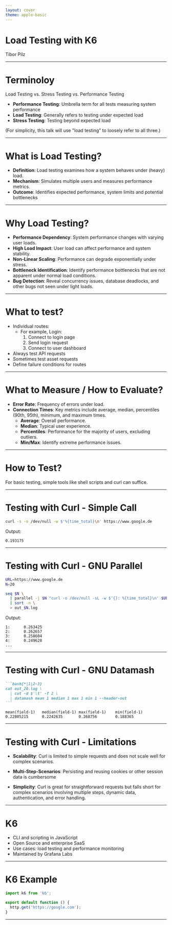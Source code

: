 ```yaml
---
layout: cover
theme: apple-basic
---
```


# Load Testing with K6

Tibor Pilz

<!--
Q: Who here maintains endpoints? Something like /bookings/student-information, etc.?
Q: Who here knows, roughly, how fast these endpoints respond? Is it 100ms, 1s, 10s?
Q: How do you know? Do you measure it?

- Browser DevTools
- Monitoring
-->

---

# Terminoloy
Load Testing vs. Stress Testing vs. Performance Testing

- **Performance Testing**: Umbrella term for all tests measuring system performance
- **Load Testing**: Generally refers to testing under expected load
- **Stress Testing**: Testing beyond expected load


(For simplicity, this talk will use "load testing" to loosely refer to all three.)

---

# What is Load Testing?

- **Definition**: Load testing examines how a system behaves under (heavy) load.
- **Mechanism**: Simulates multiple users and measures performance metrics.
- **Outcome**: Identifies expected performance, system limits and potential bottlenecks

<!--
Performance metrics include response time, resource utilization, etc. Also, checks for system errors under stress.
-->

---

# Why Load Testing?

- **Performance Dependency**: System performance changes with varying user loads.
- **High Load Impact**: User load can affect performance and system stability.
- **Non-Linear Scaling**: Performance can degrade exponentially under stress.
- **Bottleneck Identification**: Identify performance bottlenecks that are not apparent under normal load conditions.
- **Bug Detection**: Reveal concurrency issues, database deadlocks, and other bugs not seen under light loads.

<!-- 
Specific bugs like Concurrency issues, DB Deadlocks, etc., generally occur only under high stress conditions.
-->

---

# What to test?

- Individual routes:
  - For example, Login:
    1. Connect to login page
    2. Send login request
    3. Connect to user dashboard
- Always test API requests
- Sometimes test asset requests
- Define failure conditions for routes

<!-- 
Technically, login might just be sending credentials to an endpoint, but for a user, it involves several steps. Hence, measuring the total time makes sense as it's irrelevant to the user whether the login request or the page load took longer.
-->

---

# What to Measure / How to Evaluate?

- **Error Rate**: Frequency of errors under load.
- **Connection Times**: Key metrics include average, median, percentiles (90th, 95th), minimum, and maximum times.
  - **Average**: Overall performance.
  - **Median**: Typical user experience.
  - **Percentiles**: Performance for the majority of users, excluding outliers.
  - **Min/Max**: Identify extreme performance issues.

<!-- 
The average is not very indicative and is often mentioned just for completeness. The median is less influenced by outliers. The 90th percentile excludes the worst 10%, offering a look at the upper limits of poor performance. Percentiles help ensure a minimum quality level for most users without being skewed by outliers. Min/Max provide additional insights, like if there's an extreme delay over 1 minute.
-->

---

# How to Test?

For basic testing, simple tools like shell scripts and curl can suffice.

---

# Testing with Curl - Simple Call

```bash
curl -s -o /dev/null -w $'%{time_total}\n' https://www.google.de
```

Output:
```
0.193175
```

<!-- 
Curl is silenced with `-s`, output redirected to `/dev/null` with `-o`, and an additional output for total connection time is defined with `-w`.
-->

---

# Testing with Curl - GNU Parallel

```bash
URL=https://www.google.de
N=20

seq $N \
  | parallel -j $N "curl -o /dev/null -sL -w $'{}: %{time_total}\n' $URL" \
  | sort -n \
  > out_$N.log
```

Output:
```
1:      0.263425
2:      0.262657
3:      0.258604
4:      0.249628
...
```

<!-- 
GNU Parallel executes commands in parallel. This is a basic use case where `seq` generates a sequence used by `parallel` to perform `N` parallel tasks, and the results are sorted and logged.
-->

---

# Testing with Curl - GNU Datamash

````md magic-move {at:2}
```bash{*|1|2-3}
cat out_20.log \
  | cut -d $'\t' -f 2 \
  | datamash mean 1 median 1 max 1 min 1 --header-out
```
````

```
mean(field-1)   median(field-1) max(field-1)    min(field-1)
0.22805215      0.2242635       0.268756        0.188365
```

<!-- 
GNU Datamash is a command-line tool used here to further process the output of `parallel`, calculating statistical data like mean, median, maximum, and minimum times.
-->

---

# Testing with Curl - Limitations

- **Scalability**: Curl is limited to simple requests and does not scale well for complex scenarios.

- **Multi-Step-Scenarios**: Persisting and reusing cookies or other session data is cumbersome

- **Simplicity**: Curl is great for straightforward requests but falls short for complex scenarios involving multiple steps, dynamic data, authentication, and error handling.


<!-- 
Complex cases exceed simple scripting capabilities, involving multiple requests, authentication, cookies, error handling, HTML parsing, and dynamic data.
-->

---

# K6

- CLI and scripting in JavaScript
- Open Source and enterprise SaaS
- Use cases: load testing and performance monitoring
- Maintained by Grafana Labs

<!-- 
K6 was acquired by Grafana Labs in 2021.
-->

---

# K6 Example

```javascript
import k6 from 'k6';

export default function () {
  http.get('https://google.com');
}
```

---
